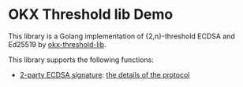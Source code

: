 # OKX Threshold lib Demo

This library is a Golang implementation of {2,n}-threshold ECDSA and Ed25519 by [okx-threshold-lib](https://github.com/okx/threshold-lib).

This library supports the following functions:

- [2-party ECDSA signature](ecdsa_threshold/cmd/README.md): [the details of the protocol](https://github.com/okx/threshold-lib/blob/main/docs/Threshold_Signature_Scheme.md#ecdsa)
